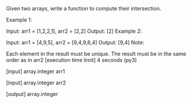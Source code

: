 Given two arrays, write a function to compute their intersection.

Example 1:

Input: arr1 = [1,2,2,1], arr2 = [2,2]
Output: [2]
Example 2:

Input: arr1 = [4,9,5], arr2 = [9,4,9,8,4]
Output: [9,4]
Note:

Each element in the result must be unique.
The result must be in the same order as in arr2
[execution time limit] 4 seconds (py3)

[input] array.integer arr1

[input] array.integer arr2

[output] array.integer